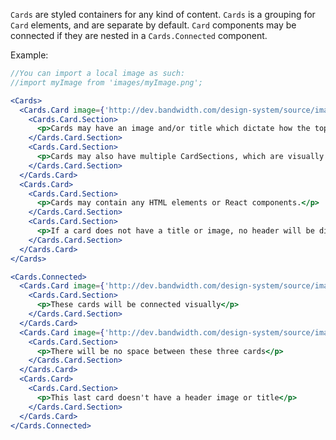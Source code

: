`Cards` are styled containers for any kind of content.  `Cards` is a grouping for `Card` elements, and are separate by default.
`Card` components may be connected if they are nested in a `Cards.Connected` component. 

Example:
```jsx harmony
//You can import a local image as such:
//import myImage from 'images/myImage.png';

<Cards>
  <Cards.Card image={'http://dev.bandwidth.com/design-system/source/images/blue.png'} title="My Card">
    <Cards.Card.Section>
      <p>Cards may have an image and/or title which dictate how the top of the card will look.</p>
    </Cards.Card.Section>
    <Cards.Card.Section>
      <p>Cards may also have multiple CardSections, which are visually separated within each Card.</p>
    </Cards.Card.Section>
  </Cards.Card>
  <Cards.Card>
    <Cards.Card.Section>
      <p>Cards may contain any HTML elements or React components.</p>
    </Cards.Card.Section>
    <Cards.Card.Section>
      <p>If a card does not have a title or image, no header will be displayed</p>
    </Cards.Card.Section>
  </Cards.Card>
</Cards>
```
```jsx harmony
<Cards.Connected>
  <Cards.Card image={'http://dev.bandwidth.com/design-system/source/images/blue.png'} title="First of many">
    <Cards.Card.Section>
      <p>These cards will be connected visually</p>
    </Cards.Card.Section>
  </Cards.Card>
  <Cards.Card image={'http://dev.bandwidth.com/design-system/source/images/blue.png'} title="Another connected card">
    <Cards.Card.Section>
      <p>There will be no space between these three cards</p>
    </Cards.Card.Section>
  </Cards.Card>
  <Cards.Card>
    <Cards.Card.Section>
      <p>This last card doesn't have a header image or title</p>
    </Cards.Card.Section>
  </Cards.Card>
</Cards.Connected>
```
